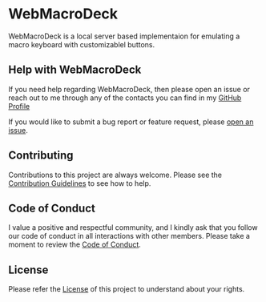 # WebMacroDeck
WebMacroDeck is a local server based implementaion for emulating a macro keyboard with customizablel buttons.

## Help with WebMacroDeck

If you need help regarding WebMacroDeck, then please open an issue or reach out to me through any of the contacts you can find in my [GitHub Profile](https://github.com/Bluejee)

If you would like to submit a bug report or feature request, please [open an issue](https://github.com/Bluejee/WebMacroDeck/issues).

## Contributing

Contributions to this project are always welcome.
Please see the [Contribution Guidelines](https://github.com/Bluejee/WebMacroDeck/blob/main/CONTRIBUTING.md) to see how to help.

## Code of Conduct

I value a positive and respectful community, and I kindly ask that you follow our code of conduct in all interactions with other members. 
Please take a moment to review the [Code of Conduct](https://github.com/Bluejee/WebMacroDeck/blob/main/CODE_OF_CONDUCT.md).

## License
Please refer the [License](https://github.com/Bluejee/WebMacroDeck/blob/main/LICENSE.txt) of this project to understand about your rights.
